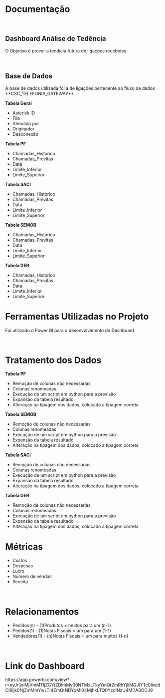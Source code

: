 **<h1>Documentação</h1>**
<br>
<h2>Dashboard Análise de Tedência</h2>
<p> O Objetivo é prever a tendicia futura de ligações recebidas</p>
<br>
<h2>Base de Dados</h2>
<p>A base de dados utilizada foi a de ligações pertecente ao fluxo de dados **CSC_TELEFONIA_GATEWAY**</p>

<p><b>Tabela Geral</b></p>
<ul>
<li>Asterisk ID
<li> Fila
<li> Atendida por 
<li> Originador 
<li> Desconexão
</ul>

<p><b>Tabela PF</b></p>
<ul>
<li>Chamadas_Historico
<li>Chamadas_Previtas 
<li>Data
<li>Limite_Inferior
<li>Limite_Superior
</ul>

<p><b>Tabela SACI</b></p>
<ul>
<li>Chamadas_Historico
<li>Chamadas_Previtas 
<li>Data
<li>Limite_Inferior
<li>Limite_Superior
</ul>

<p><b>Tabela SEMOB</b></p>
<ul>
<li>Chamadas_Historico
<li>Chamadas_Previtas 
<li>Data
<li>Limite_Inferior
<li>Limite_Superior
</ul>

<p><b>Tabela DER
</b></p>
<ul>
<li>Chamadas_Historico
<li>Chamadas_Previtas 
<li>Data
<li>Limite_Inferior
<li>Limite_Superior
</ul>

<h1>Ferramentas Utilizadas no Projeto</h1>
<p>Foi utilizado o Power BI para o desenvolvimento do Dashboard </p>

<br>

<h1>Tratamento dos Dados</h1>

<p><b>Tabela PF</b></p>
<ul>
<li>Remoção de colunas não necessarias
<li>Colunas renomeadas
<li>Execução de um script em python para a previsão 
<li>Expansão da tabela resultado
<li>Alteração na tipagem dos dados, colocado a tipagem correta  
</ul>

<p><b>Tabela SEMOB</b></p>
<ul>
<li>Remoção de colunas não necessarias
<li>Colunas renomeadas
<li>Execução de um script em python para a previsão 
<li>Expansão da tabela resultado
<li>Alteração na tipagem dos dados, colocado a tipagem correta  
</ul>

<p><b>Tabela SACI</b></p>
<ul>
<li>Remoção de colunas não necessarias
<li>Colunas renomeadas
<li>Execução de um script em python para a previsão 
<li>Expansão da tabela resultado
<li>Alteração na tipagem dos dados, colocado a tipagem correta  
</ul>

<p><b>Tabela DER</b></p>
<ul>
<li>Remoção de colunas não necessarias
<li>Colunas renomeadas
<li>Execução de um script em python para a previsão 
<li>Expansão da tabela resultado
<li>Alteração na tipagem dos dados, colocado a tipagem correta  
</ul>

<h1>Métricas</h1>
<ul>
<li>Custos
<li>Despesas
<li>Lucro
<li>Número de vendas
<li>Receita
</ul>

<br>

<h1>Relacionamentos</h1>

<ul>
<li>Pedidos(n) - (1)Produtos = muitos para um (n-1)
<li>Pedidos(1) - (1)Notas Fiscais = um para um (1-1)
<li>Vendedores(1) - (n)Notas Fiscais = um para muitos (1-n)
</ul>

<br>

<h1>Link do Dashboard</h1>
https://app.powerbi.com/view?r=eyJrIjoiMjVmMTljZGYtZDlmMy00NTMxLTkyYmQtZmRhYjliMGJiYTc0IiwidCI6Ijk0NjZmMmYwLTI4ZmQtNDYxMi04MjhkLTQ0YzdlNzU4MDA3OCJ9
